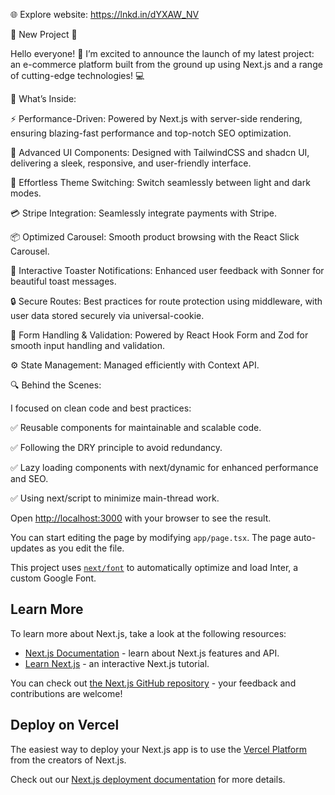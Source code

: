 🌐 Explore website: https://lnkd.in/dYXAW_NV

🚀 New Project 🚀

Hello everyone! 👋 I’m excited to announce the launch of my latest project: an e-commerce platform built from the ground up using Next.js and a range of cutting-edge technologies! 💻

🌟 What’s Inside:

⚡️ Performance-Driven: Powered by Next.js with server-side rendering, ensuring blazing-fast performance and top-notch SEO optimization.

💼 Advanced UI Components: Designed with TailwindCSS and shadcn UI, delivering a sleek, responsive, and user-friendly interface.

🎨 Effortless Theme Switching: Switch seamlessly between light and dark modes.

💳 Stripe Integration: Seamlessly integrate payments with Stripe.

📦 Optimized Carousel: Smooth product browsing with the React Slick Carousel.

💬 Interactive Toaster Notifications: Enhanced user feedback with Sonner for beautiful toast messages.

🔒 Secure Routes: Best practices for route protection using middleware, with user data stored securely via universal-cookie.

📝 Form Handling & Validation: Powered by React Hook Form and Zod for smooth input handling and validation.

⚙️ State Management: Managed efficiently with Context API.

🔍 Behind the Scenes:

I focused on clean code and best practices:

✅ Reusable components for maintainable and scalable code.

✅ Following the DRY principle to avoid redundancy.

✅ Lazy loading components with next/dynamic for enhanced performance and SEO.

✅ Using next/script to minimize main-thread work.


Open [http://localhost:3000](http://localhost:3000) with your browser to see the result.

You can start editing the page by modifying `app/page.tsx`. The page auto-updates as you edit the file.

This project uses [`next/font`](https://nextjs.org/docs/basic-features/font-optimization) to automatically optimize and load Inter, a custom Google Font.

## Learn More

To learn more about Next.js, take a look at the following resources:

- [Next.js Documentation](https://nextjs.org/docs) - learn about Next.js features and API.
- [Learn Next.js](https://nextjs.org/learn) - an interactive Next.js tutorial.

You can check out [the Next.js GitHub repository](https://github.com/vercel/next.js/) - your feedback and contributions are welcome!

## Deploy on Vercel

The easiest way to deploy your Next.js app is to use the [Vercel Platform](https://vercel.com/new?utm_medium=default-template&filter=next.js&utm_source=create-next-app&utm_campaign=create-next-app-readme) from the creators of Next.js.

Check out our [Next.js deployment documentation](https://nextjs.org/docs/deployment) for more details.
